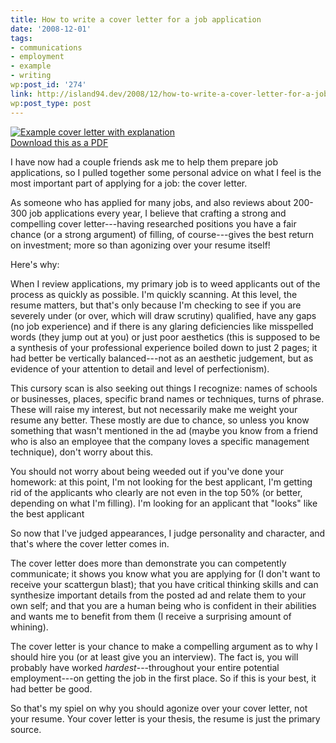 ```yaml
---
title: How to write a cover letter for a job application
date: '2008-12-01'
tags:
- communications
- employment
- example
- writing
wp:post_id: '274'
link: http://island94.dev/2008/12/how-to-write-a-cover-letter-for-a-job-application/
wp:post_type: post
---
```


<p><a href="http://island94.org/files/island94.org/How to write a resume cover letter.pdf"><img src="http://island94.org/files/island94.org/How to write a resume cover letter.png" alt="Example cover letter with explanation" /><br />Download this as a PDF</a></p>
<p>I have now had a couple friends ask me to help them prepare job applications, so I pulled together some personal advice on what I feel is the most important part of applying for a job: the cover letter.</p>
<p>As someone who has applied for many jobs, and also reviews about 200-300 job applications every year, I believe that crafting a strong and compelling cover letter---having researched positions you have a fair chance (or a strong argument) of filling, of course---gives the best return on investment; more so than agonizing over your resume itself!</p>
<p>Here's why:</p>
<p>When I review applications, my primary job is to weed applicants out of the process as quickly as possible.  I'm quickly scanning.  At this level, the resume matters, but that's only because I'm checking to see if you are severely under (or over, which will draw scrutiny) qualified, have any gaps (no job experience) and if there is any glaring deficiencies like misspelled words (they jump out at you) or just poor aesthetics (this is supposed to be a synthesis of your professional experience boiled down to just 2 pages; it had better be vertically balanced---not as an aesthetic judgement, but as evidence of your attention to detail and level of perfectionism).</p>
<p>This cursory scan is also seeking out things I recognize: names of schools or businesses, places, specific brand names or techniques, turns of phrase.  These will raise my interest, but not necessarily make me weight your resume any better.  These mostly are due to chance, so unless you know something that wasn't mentioned in the ad (maybe you know from a friend who is also an employee that the company loves a specific management technique), don't worry about this.</p>
<p>You should not worry about being weeded out if you've done your homework: at this point, I'm not looking for the best applicant, I'm getting rid of the applicants who clearly are not even in the top 50% (or better, depending on what I'm filling).  I'm looking for an applicant that "looks" like the best applicant</p>
<p>So now that I've judged appearances, I judge personality and character, and that's where the cover letter comes in.</p>
<p>The cover letter does more than demonstrate you can competently communicate; it shows you know what you are applying for (I don't want to receive your scattergun blast); that you have critical thinking skills and can synthesize important details from the posted ad and relate them to your own self; and that you are a human being who is confident in their abilities and wants me to benefit from them (I receive a surprising amount of whining).</p>
<p>The cover letter is your chance to make a compelling argument as to why I should hire you (or at least give you an interview).  The fact is, you will probably have worked <em>hardest</em>---throughout your entire potential employment---on getting the job in the first place.  So if this is your best, it had better be good.</p>
<p>So that's my spiel on why you should agonize over your cover letter, not your resume.  Your cover letter is your thesis, the resume is just the primary source.</p>

